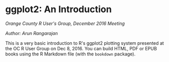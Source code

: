 # ggplot2: An Introduction

*Orange County R User's Group, December 2016 Meeting*

*Author: Arun Rangarajan*

This is a very basic introduction to R's ggplot2 plotting system presented at the OC R User Group on Dec 8, 2016.
You can build HTML, PDF or EPUB books using the R Markdown file (with the `bookdown` package).
